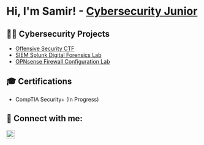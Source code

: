 <h1>Hi, I'm Samir! - <a href="www.linkedin.com/in/samir-anwar-8472ckj">Cybersecurity Junior</a> </h1>

<h2>👨‍💻 Cybersecurity Projects</h2>

- [Offensive Security CTF](https://github.com/itsamirac1e/Offensive_Security_CTF_UT-A)
- [SIEM Splunk Digital Forensics Lab](https://www.google.com)
- [OPNsense Firewall Configuration Lab](https://github.com/itsamirac1e/OPNsense-Configuration-Project/blob/main/README.md)

<h2>🎓 Certifications</h2>

- CompTIA Security+ (In Progress)
  
<h2> 🤳 Connect with me:</h2>

[<img align="left" alt="JoshMadakor | LinkedIn" width="22px" src="https://cdn.jsdelivr.net/npm/simple-icons@v3/icons/linkedin.svg" />][linkedin]


[linkedin]: https://www.linkedin.com/in/samir-anwar-8472ckj

<!--
**joshmadakor1/joshmadakor1** is a ✨ _special_ ✨ repository because its `README.md` (this file) appears on your GitHub profile.

Here are some ideas to get you started:

- 🔭 I’m currently working on ...
- 🌱 I’m currently learning ...
- 👯 I’m looking to collaborate on ...
- 🤔 I’m looking for help with ...
- 💬 Ask me about ...
- 📫 How to reach me: ...
- 😄 Pronouns: ...
- ⚡ Fun fact: ...
-->
